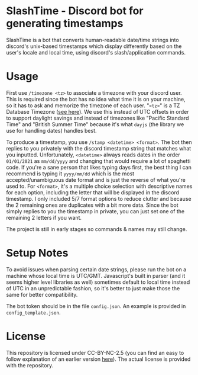 # SlashTime - Discord bot for generating timestamps

SlashTime is a bot that converts human-readable date/time strings into discord's unix-based timestamps which display differently based on the user's locale and local time, using discord's slash/application commands.

# Usage

First use `/timezone <tz>` to associate a timezone with your discord user. This is required since the bot has no idea what time it is on your machine, so it has to ask and memorize the timezone of each user.
"`<tz>`" is a TZ Database Timezone ([see here](https://en.wikipedia.org/wiki/List_of_tz_database_time_zones)).
We use this instead of UTC offsets in order to support daylight savings and instead of timezones like "Pacific Standard Time" and "British Summer Time" because it's what `dayjs` (the library we use for handling dates) handles best.

To produce a timestamp, you use `/stamp <datetime> <format>`. The bot then replies to you privately with the discord timestamp string that matches what you inputted. Unfortunately, `<datetime>` always reads dates in the order `01/01/2021` as `mm/dd/yyyy` and changing that would require a lot of spaghetti code. If you're a sane person that likes typing days first, the best thing I can recommend is typing it `yyyy/mm/dd` which is the most accepted/unambiguous date format and is just the reverse of what you're used to. For `<format>`, it's a multiple choice selection with descriptive names for each option, including the letter that will be displayed in the discord timestamp. I only included 5/7 format options to reduce clutter and because the 2 remaining ones are duplicates with a bit more data. Since the bot simply replies to you the timestamp in private, you can just set one of the remaining 2 letters if you want.

The project is still in early stages so commands & names may still change.

# Setup Notes

To avoid issues when parsing certain date strings, please run the bot on a machine whose local time is UTC/GMT. Javascript's built in parser (and it seems higher level libraries as well) sometimes default to local time instead of UTC in an unpredictable fashion, so it's better to just make those the same for better compatibility.

The bot token should be in the file `config.json`. An example is provided in `config_template.json`.

# License

This repository is licensed under CC-BY-NC-2.5 (you can find an easy to follow explanation of an earlier version [here](<https://tldrlegal.com/license/creative-commons-attribution-noncommercial-(cc-nc)>)). The actual license is provided with the repository.
